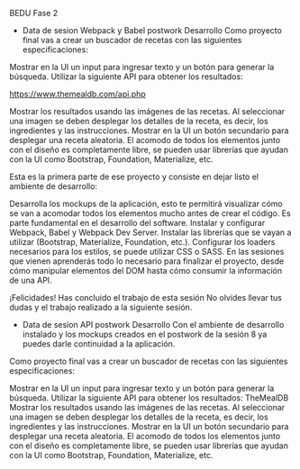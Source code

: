 BEDU Fase 2

- Data de sesion Webpack y Babel postwork
Desarrollo
Como proyecto final vas a crear un buscador de recetas con las siguientes especificaciones:

Mostrar en la UI un input para ingresar texto y un botón para generar la búsqueda.
Utilizar la siguiente API para obtener los resultados:

https://www.themealdb.com/api.php

Mostrar los resultados usando las imágenes de las recetas.
Al seleccionar una imagen se deben desplegar los detalles de la receta, es decir, los ingredientes y las instrucciones.
Mostrar en la UI un botón secundario para desplegar una receta aleatoria.
El acomodo de todos los elementos junto con el diseño es completamente libre, se pueden usar librerías que ayudan con la UI como Bootstrap, Foundation, Materialize, etc.

Esta es la primera parte de ese proyecto y consiste en dejar listo el ambiente de desarrollo:

Desarrolla los mockups de la aplicación, esto te permitirá visualizar cómo se van a acomodar todos los elementos mucho antes de crear el código. Es parte fundamental en el desarrollo del software.
Instalar y configurar Webpack, Babel y Webpack Dev Server.
Instalar las librerías que se vayan a utilizar (Bootstrap, Materialize, Foundation, etc.).
Configurar los loaders necesarios para los estilos, se puede utilizar CSS o SASS.
En las sesiones que vienen aprenderás todo lo necesario para finalizar el proyecto, desde cómo manipular elementos del DOM hasta cómo consumir la información de una API.

¡Felicidades! Has concluido el trabajo de esta sesión
No olvides llevar tus dudas y el trabajo realizado a la siguiente sesión.



- Data de sesion API postwork
Desarrollo
Con el ambiente de desarrollo instalado y los mockups creados en el postwork de la sesión 8 ya puedes darle continuidad a la aplicación.

Como proyecto final vas a crear un buscador de recetas con las siguientes especificaciones:

Mostrar en la UI un input para ingresar texto y un botón para generar la búsqueda.
Utilizar la siguiente API para obtener los resultados: TheMealDB
Mostrar los resultados usando las imágenes de las recetas.
Al seleccionar una imagen se deben desplegar los detalles de la receta, es decir, los ingredientes y las instrucciones.
Mostrar en la UI un botón secundario para desplegar una receta aleatoria.
El acomodo de todos los elementos junto con el diseño es completamente libre, se pueden usar librerías que ayudan con la UI como Bootstrap, Foundation, Materialize, etc.